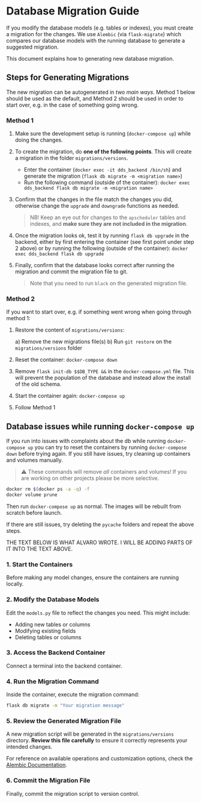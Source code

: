 # Database Migration Guide

If you modify the database models (e.g. tables or indexes), you must create a migration for the changes. We use `Alembic` (via `flask-migrate`) which compares our database models with the running database to generate a suggested migration.

This document explains how to generating new database migration. 

## Steps for Generating Migrations

The new migration can be autogenerated in _two main ways_. Method 1 below should be used as the default, and Method 2 should be used in order to start over, e.g. in the case of something going wrong. 

### Method 1

1. Make sure the development setup is running (`docker-compose up`) while doing the changes.
2. To create the migration, do **one of the following points**. This will create a migration in the folder `migrations/versions`.
    
    - Enter the container (`docker exec -it dds_backend /bin/sh`) and generate the migration (`flask db migrate -m <migration name>`) 
    - Run the following command (outside of the container): `docker exec dds_backend flask db migrate -m <migration name>`

3. Confirm that the changes in the file match the changes you did, otherwise change the `upgrade` and `downgrade` functions as needed. 
    
    > NB! Keep an eye out for changes to the `apscheduler` tables and indexes, and **make sure they are not included in the migration**. 
    
4. Once the migration looks ok, test it by running `flask db upgrade` in the backend, either by first entering the container (see first point under step 2 above) or by running the following (outside of the container): `docker exec dds_backend flask db upgrade`

5. Finally, confirm that the database looks correct after running the migration and commit the migration file to git. 
    
    > Note that you need to run `black` on the generated migration file.

### Method 2

If you want to start over, e.g. if something went wrong when going through method 1:

1. Restore the content of `migrations/versions`:

    a) Remove the new migrations file(s)
    b) Run `git restore` on the `migrations/versions` folder

2. Reset the container: `docker-compose down`
3. Remove `flask init-db $$DB_TYPE &&` in the `docker-compose.yml` file. This will prevent the population of the database and instead allow the install of the old schema. 
4. Start the container again: `docker-compose up`
5. Follow Method 1

## Database issues while running `docker-compose up`

If you run into issues with complaints about the db while running `docker-compose up` you can try to reset the containers by running `docker-compose down` before trying again. If you still have issues, try cleaning up containers and volumes manually.

> ⚠️ These commands will remove _all_ containers and volumes!
> If you are working on other projects please be more selective.

```bash
docker rm $(docker ps -a -q) -f
docker volume prune
```

Then run `docker-compose up` as normal. The images will be rebuilt from scratch before launch.

If there are still issues, try deleting the `pycache` folders and repeat the above steps.


THE TEXT BELOW IS WHAT ALVARO WROTE. I WILL BE ADDING PARTS OF IT INTO THE TEXT ABOVE.

### 1. Start the Containers

Before making any model changes, ensure the containers are running locally.

### 2. Modify the Database Models

Edit the `models.py` file to reflect the changes you need. This might include:

- Adding new tables or columns
- Modifying existing fields
- Deleting tables or columns

### 3. Access the Backend Container

Connect a terminal into the backend container.

### 4. Run the Migration Command

Inside the container, execute the migration command:

```bash
flask db migrate -m "Your migration message"
```

### 5. Review the Generated Migration File

A new migration script will be generated in the `migrations/versions` directory. **Review this file carefully** to ensure it correctly represents your intended changes.

For reference on available operations and customization options, check the [Alembic Documentation](https://alembic.sqlalchemy.org/en/latest/ops.html).

### 6. Commit the Migration File

Finally, commit the migration script to version control.
